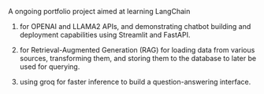 A ongoing portfolio project aimed at learning LangChain

1.  for OPENAI and LLAMA2 APIs, and demonstrating chatbot building and deployment capabilities using Streamlit and FastAPI.

2. for Retrieval-Augmented Generation (RAG) for loading data from various sources, transforming them, and storing them to the database to later be used for querying.

3. using groq for faster inference to build a question-answering interface.